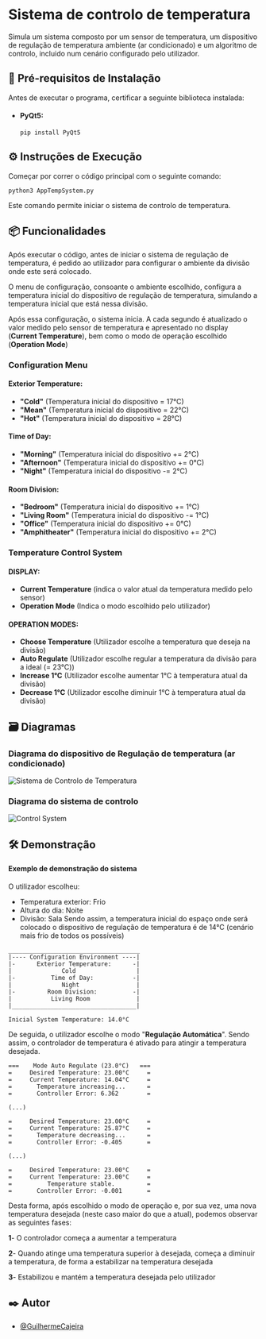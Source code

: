 
# Sistema de controlo de temperatura

Simula um sistema composto por um sensor de temperatura, um dispositivo de regulação de temperatura 
ambiente (ar condicionado) e um algoritmo de controlo, incluido num cenário configurado pelo utilizador.


## 🔧 Pré-requisitos de Instalação

Antes de executar o programa, certificar a seguinte biblioteca instalada:

- #### PyQt5:

  ```
  pip install PyQt5
  ```
## ⚙️ Instruções de Execução

Começar por correr o código principal com o seguinte comando:
```
python3 AppTempSystem.py
```

Este comando permite iniciar o sistema de controlo de temperatura.
## 📦 Funcionalidades

Após executar o código, antes de iniciar o sistema de regulação de temperatura, é pedido ao utilizador
para configurar o ambiente da divisão onde este será colocado. 

O menu de configuração, consoante o ambiente escolhido, configura a temperatura inicial do dispositivo 
de regulação de temperatura, simulando a temperatura inicial que está nessa divisão.

Após essa configuração, o sistema inicia. A cada segundo é atualizado o valor medido pelo sensor de 
temperatura e apresentado no display (**Current Temperature**), bem como o modo de operação escolhido 
(**Operation Mode**)

### Configuration Menu
#### Exterior Temperature:
- **"Cold"** (Temperatura inicial do dispositivo = 17°C)
- **"Mean"** (Temperatura inicial do dispositivo = 22°C)
- **"Hot"** (Temperatura inicial do dispositivo = 28°C)

#### Time of Day:
- **"Morning"** (Temperatura inicial do dispositivo += 2°C)
- **"Afternoon"** (Temperatura inicial do dispositivo += 0°C)
- **"Night"** (Temperatura inicial do dispositivo -= 2°C)

#### Room Division:
- **"Bedroom"** (Temperatura inicial do dispositivo += 1°C)
- **"Living Room"** (Temperatura inicial do dispositivo -= 1°C)
- **"Office"** (Temperatura inicial do dispositivo += 0°C)
- **"Amphitheater"** (Temperatura inicial do dispositivo += 2°C)

### Temperature Control System
#### DISPLAY:
- **Current Temperature** (indica o valor atual da temperatura medido pelo sensor)
- **Operation Mode** (Indica o modo escolhido pelo utilizador)
#### OPERATION MODES:
- **Choose Temperature** (Utilizador escolhe a temperatura que deseja na divisão)
- **Auto Regulate** (Utilizador escolhe regular a temperatura da divisão para a ideal (= 23°C))
- **Increase 1°C** (Utilizador escolhe aumentar 1°C à temperatura atual da divisão)
- **Decrease 1°C** (Utilizador escolhe diminuir 1°C à temperatura atual da divisão)


## 🗃️ Diagramas
### Diagrama do dispositivo de Regulação de temperatura (ar condicionado)
![Sistema de Controlo de Temperatura](https://github.com/GuilhermeCajeira/Sistema-de-Controlo-de-Temperatura/assets/94262079/575cbad2-24c4-4641-bc57-d882206e2010)

### Diagrama do sistema de controlo
![Control System](https://github.com/GuilhermeCajeira/Sistema-de-Controlo-de-Temperatura/assets/94262079/052d2671-817a-44df-bbd7-a08e75863530)


## 🛠️ Demonstração
#### Exemplo de demonstração do sistema

O utilizador escolheu:
- Temperatura exterior: Frio
- Altura do dia: Noite
- Divisão: Sala
Sendo assim, a temperatura inicial do espaço onde será colocado o dispositivo de regulação de temperatura 
é de 14°C (cenário mais frio de todos os possíveis)


```
_____________________________________
|---- Configuration Environment ----|
|-      Exterior Temperature:      -| 
|              Cold                 |
|-          Time of Day:           -| 
|              Night                |
|-         Room Division:          -| 
|           Living Room             |
|___________________________________|

Inicial System Temperature: 14.0°C
```

De seguida, o utilizador escolhe o modo "**Regulação Automática**". Sendo assim, o controlador de temperatura 
é ativado para atingir a temperatura desejada.

```
===    Mode Auto Regulate (23.0°C)   ===
=     Desired Temperature: 23.00°C     =
=     Current Temperature: 14.04°C     =
=       Temperature increasing...      =
=       Controller Error: 6.362        =

(...)

=     Desired Temperature: 23.00°C     =
=     Current Temperature: 25.87°C     =
=       Temperature decreasing...      =
=       Controller Error: -0.405       =

(...)

=     Desired Temperature: 23.00°C     =
=     Current Temperature: 23.00°C     =
=          Temperature stable.         =
=       Controller Error: -0.001       =
```

Desta forma, após escolhido o modo de operação e, por sua vez, uma nova temperatura desejada (neste caso maior 
do que a atual), podemos observar as seguintes fases:

**1**- O controlador começa a aumentar a temperatura

**2**- Quando atinge uma temperatura superior à desejada, começa a diminuir a temperatura, de forma a estabilizar 
na temperatura desejada

**3**- Estabilizou e mantém a temperatura desejada pelo utilizador
## ✒️ Autor

- [@GuilhermeCajeira](https://github.com/GuilhermeCajeira)

